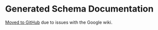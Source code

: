 # Generated Schema Documentation #

[Moved to GitHub](https://github.com/dhardy/openmalaria/wiki/GeneratedSchemaDocIndex) due to issues with the Google wiki.
